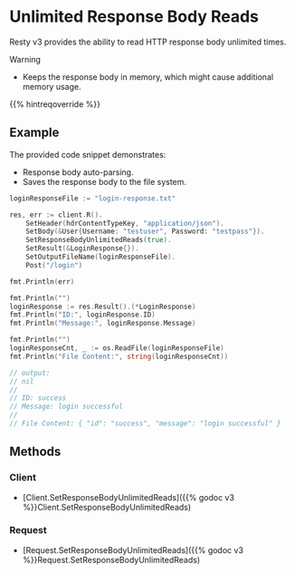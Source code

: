 
# Unlimited Response Body Reads

Resty v3 provides the ability to read HTTP response body unlimited times.

> [!WARNING]
> * Keeps the response body in memory, which might cause additional memory usage.

{{% hintreqoverride %}}

## Example

The provided code snippet demonstrates:
* Response body auto-parsing.
* Saves the response body to the file system.

```go
loginResponseFile := "login-response.txt"

res, err := client.R().
    SetHeader(hdrContentTypeKey, "application/json").
    SetBody(&User{Username: "testuser", Password: "testpass"}).
    SetResponseBodyUnlimitedReads(true).
    SetResult(&LoginResponse{}).
    SetOutputFileName(loginResponseFile).
    Post("/login")

fmt.Println(err)

fmt.Println("")
loginResponse := res.Result().(*LoginResponse)
fmt.Println("ID:", loginResponse.ID)
fmt.Println("Message:", loginResponse.Message)

fmt.Println("")
loginResponseCnt, _ := os.ReadFile(loginResponseFile)
fmt.Println("File Content:", string(loginResponseCnt))

// output:
// nil
//
// ID: success
// Message: login successful
//
// File Content: { "id": "success", "message": "login successful" }
```

## Methods

### Client

* [Client.SetResponseBodyUnlimitedReads]({{% godoc v3 %}}Client.SetResponseBodyUnlimitedReads)

### Request

* [Request.SetResponseBodyUnlimitedReads]({{% godoc v3 %}}Request.SetResponseBodyUnlimitedReads)

